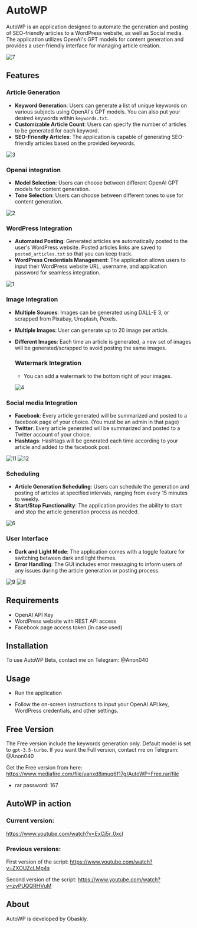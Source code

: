 # AutoWP

AutoWP is an application designed to automate the generation and posting of SEO-friendly articles to a WordPress website, as well as Social media. The application utilizes OpenAI's GPT models for content generation and provides a user-friendly interface for managing article creation.

![7](https://github.com/obaskly/AutoWP/assets/11092871/1534ca36-88fb-4b82-8caa-fcbb201924ee)


## Features

### Article Generation

- **Keyword Generation**: Users can generate a list of unique keywords on various subjects using OpenAI's GPT models. You can also put your desired keywords within `keywords.txt`.
- **Customizable Article Count**: Users can specify the number of articles to be generated for each keyword.
- **SEO-Friendly Articles**: The application is capable of generating SEO-friendly articles based on the provided keywords.

![3](https://github.com/obaskly/AutoWP/assets/11092871/b3197edf-c433-4087-95fa-474d062f4764)

### Openai integration

- **Model Selection**: Users can choose between different OpenAI GPT models for content generation.
- **Tone Selection**: Users can choose between different tones to use for content generation.

![2](https://github.com/obaskly/AutoWP/assets/11092871/54a1c979-f5d1-49db-bbf3-57ca1d7e0a87)

### WordPress Integration

- **Automated Posting**: Generated articles are automatically posted to the user's WordPress website. Posted articles links are saved to `posted_articles.txt` so that you can keep track.
- **WordPress Credentials Management**: The application allows users to input their WordPress website URL, username, and application password for seamless integration.

![1](https://github.com/obaskly/AutoWP/assets/11092871/bd0c5212-d28f-4bc1-8f62-665679f5fffb)


### Image Integration

- **Multiple Sources**: Images can be generated using DALL-E 3, or scrapped from Pixabay, Unsplash, Pexels.
- **Multiple Images**: User can generate up to 20 image per article.
- **Different Images**: Each time an article is generated, a new set of images will be generated/scrapped to avoid posting the same images.

  ### Watermark Integration

  - You can add a watermark to the bottom right of your images.

  ![4](https://github.com/obaskly/AutoWP/assets/11092871/49edd92d-66e4-43af-b94d-c31a72b96a13)

### Social media Integration

- **Facebook**: Every article generated will be summarized and posted to a facebook page of your choice. (You must be an admin in that page)
- **Twitter**: Every article generated will be summarized and posted to a Twitter account of your choice.
- **Hashtags**: Hashtags will be generated each time according to your article and added to the facebook post.

![11](https://github.com/obaskly/AutoWP/assets/11092871/e5e9a862-456c-4562-aa00-35b570c46a7c)
![12](https://github.com/obaskly/AutoWP/assets/11092871/5b79a414-346e-4e59-887d-2cb6940e029e)

### Scheduling

- **Article Generation Scheduling**: Users can schedule the generation and posting of articles at specified intervals, ranging from every 15 minutes to weekly.
- **Start/Stop Functionality**: The application provides the ability to start and stop the article generation process as needed.

![6](https://github.com/obaskly/AutoWP/assets/11092871/1b443a49-a8a4-46cb-a203-00d46be101fb)

### User Interface

- **Dark and Light Mode**: The application comes with a toggle feature for switching between dark and light themes.
- **Error Handling**: The GUI includes error messaging to inform users of any issues during the article generation or posting process.

![9](https://github.com/obaskly/AutoWP/assets/11092871/e89f5f44-4816-44bc-8679-5cf288359083)
![8](https://github.com/obaskly/AutoWP/assets/11092871/56bf5085-e58a-4a8b-ac03-5728f50381b8)

## Requirements

- OpenAI API Key
- WordPress website with REST API access
- Facebook page access token (in case used)

## Installation

To use AutoWP Beta, contact me on Telegram: @Anon040

## Usage

- Run the application

- Follow the on-screen instructions to input your OpenAI API key, WordPress credentials, and other settings.

## Free Version

The Free version include the keywords generation only. Default model is set to `gpt-3.5-turbo`. If you want the Full version, contact me on Telegram: @Anon040

Get the Free version from here: https://www.mediafire.com/file/yanxd8jmuq6f17g/AutoWP+Free.rar/file

- rar password: 167

## AutoWP in action

### Current version:

https://www.youtube.com/watch?v=ExCj5r_0xcI

### Previous versions:

First version of the script: https://www.youtube.com/watch?v=ZXOUZcLMp4s

Second version of the script: https://www.youtube.com/watch?v=zyPUQQRHVuM

## About

AutoWP is developed by Obaskly.

